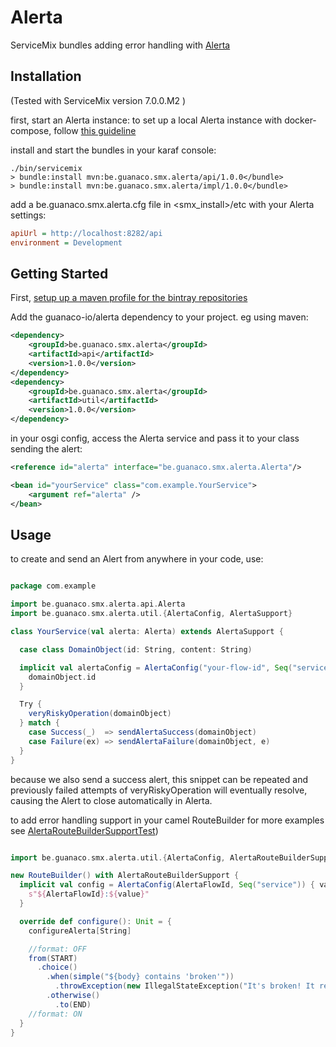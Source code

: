 # Alerta

ServiceMix bundles adding error handling with [Alerta](https://alerta.io/)


## Installation
(Tested with ServiceMix version 7.0.0.M2 )

first, start an Alerta instance:
to set up a local Alerta instance with docker-compose, follow [this guideline](https://github.com/guanaco-io/alerta/wiki/Bootstrap-a-local-Alerta-instance-with-docker-compose)

install and start the bundles in your karaf console:
```
./bin/servicemix
> bundle:install mvn:be.guanaco.smx.alerta/api/1.0.0</bundle>
> bundle:install mvn:be.guanaco.smx.alerta/impl/1.0.0</bundle>
```

add a be.guanaco.smx.alerta.cfg file in <smx_install>/etc with your Alerta settings:
```ini
apiUrl = http://localhost:8282/api
environment = Development
```

## Getting Started

First, [setup up a maven profile for the bintray repositories](https://github.com/guanaco-io/alerta/wiki/Setup-Maven-profile)

Add the guanaco-io/alerta dependency to your project.
eg using maven:
```xml
<dependency>
    <groupId>be.guanaco.smx.alerta</groupId>
    <artifactId>api</artifactId>
    <version>1.0.0</version>
</dependency>
<dependency>
    <groupId>be.guanaco.smx.alerta</groupId>
    <artifactId>util</artifactId>
    <version>1.0.0</version>
</dependency>
```

in your osgi config, access the Alerta service and pass it to your class sending the alert:
```xml
<reference id="alerta" interface="be.guanaco.smx.alerta.Alerta"/>

<bean id="yourService" class="com.example.YourService">
    <argument ref="alerta" />
</bean>

```

## Usage

to create and send an Alert from anywhere in your code, use:
```scala

package com.example

import be.guanaco.smx.alerta.api.Alerta
import be.guanaco.smx.alerta.util.{AlertaConfig, AlertaSupport}

class YourService(val alerta: Alerta) extends AlertaSupport {

  case class DomainObject(id: String, content: String)

  implicit val alertaConfig = AlertaConfig("your-flow-id", Seq("service1", "service2")) { domainObject: DomainObject =>
    domainObject.id
  }

  Try {
    veryRiskyOperation(domainObject)
  } match {
    case Success(_)  => sendAlertaSuccess(domainObject)
    case Failure(ex) => sendAlertaFailure(domainObject, e)
  }
}
```
because we also send a success alert, this snippet can be repeated and previously failed attempts of veryRiskyOperation will eventually resolve, causing the Alert to close automatically in Alerta.



to add error handling support in your camel RouteBuilder
for more examples see [AlertaRouteBuilderSupportTest](https://github.com/guanaco-io/alerta/blob/master/util/src/test/scala/be/guanaco/smx/alerta/util/AlertaRouteBuilderSupportTest.scala))
```scala

import be.guanaco.smx.alerta.util.{AlertaConfig, AlertaRouteBuilderSupport}

new RouteBuilder() with AlertaRouteBuilderSupport {
  implicit val config = AlertaConfig(AlertaFlowId, Seq("service")) { value: String =>
    s"${AlertaFlowId}:${value}"
  }

  override def configure(): Unit = {
    configureAlerta[String]

    //format: OFF
    from(START)
      .choice()
        .when(simple("${body} contains 'broken'"))
          .throwException(new IllegalStateException("It's broken! It really is broken!!"))
        .otherwise()
          .to(END)
    //format: ON
  }
}
```
